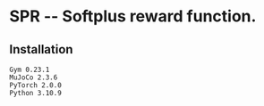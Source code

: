 # SPR -- Softplus reward function.

## Installation
```
Gym 0.23.1
MuJoCo 2.3.6
PyTorch 2.0.0
Python 3.10.9
```